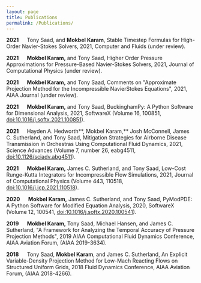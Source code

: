 ```yaml
---
layout: page
title: Publications
permalink: /Publications/
---
```



**2021** &emsp; Tony Saad, and **Mokbel Karam**, Stable Timestep Formulas for High-Order
Navier-Stokes Solvers, 2021, Computer and Fluids (under review).

**2021** &emsp; **Mokbel Karam,** and Tony Saad, Higher Order Pressure Approximations
for Pressure-Based Navier-Stokes Solvers, 2021, Journal of Computational
Physics (under review).

**2021** &emsp; **Mokbel Karam,** and Tony Saad, Comments on "Approximate Projection
Method for the Incompressible NavierStokes Equations", 2021, AIAA
Journal (under review).

**2021** &emsp; **Mokbel Karam,** and Tony Saad, BuckinghamPy: A Python Software for
Dimensional Analysis, 2021, SoftwareX (Volume 16, 100851,
<doi:10.1016/j.softx.2021.100851>).

**2021** &emsp; Hayden A. Hedworth**, Mokbel Karam,** Josh McConnell, James C.
Sutherland, and Tony Saad, Mitigation Strategies for Airborne Disease
Transmission in Orchestras Using Computational Fluid Dynamics, 2021,
Science Advances (Volume 7, number 26, eabg4511,
<doi:10.1126/sciadv.abg4511>).

**2021** &emsp; **Mokbel Karam,** James C. Sutherland, and Tony Saad, Low-Cost
Runge-Kutta Integrators for Incompressible Flow Simulations, 2021,
Journal of Computational Physics (Volume 443, 110518,
<doi:10.1016/j.jcp.2021.110518>).

**2020** &emsp; **Mokbel Karam,** James C. Sutherland, and Tony Saad, PyModPDE: A Python
Software for Modified Equation Analysis, 2020, SoftwareX (Volume 12,
100541, <doi:10.1016/j.softx.2020.100541>).

**2019** &emsp; **Mokbel Karam,** Tony Saad, Michael Hansen, and James C. Sutherland, "A
Framework for Analyzing the Temporal Accuracy of Pressure Projection
Methods", 2019 AIAA Computational Fluid Dynamics Conference, AIAA
Aviation Forum, (AIAA 2019-3634).

**2018** &emsp; Tony Saad, **Mokbel Karam**, and James C. Sutherland, An Explicit
Variable-Density Projection Method for Low-Mach Reacting Flows on
Structured Uniform Grids, 2018 Fluid Dynamics Conference, AIAA Aviation
Forum, (AIAA 2018-4266).